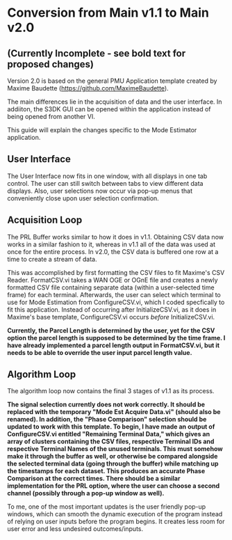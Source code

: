 # Conversion from Main v1.1 to Main v2.0 
## **(Currently Incomplete - see bold text for proposed changes)**

Version 2.0 is based on the general PMU Application template created by Maxime Baudette (https://github.com/MaximeBaudette).

The main differences lie in the acquisition of data and the user interface. In addiiton, the S3DK GUI can be opened within the application
instead of being opened from another VI.

This guide will explain the changes specific to the Mode Estimator application.

## User Interface

The User Interface now fits in one window, with all displays in one tab control. The user can still switch between tabs to view different
data displays. Also, user selections now occur via pop-up menus that conveniently close upon user selection confirmation.

## Acquisition Loop

The PRL Buffer works similar to how it does in v1.1. Obtaining CSV data now works in a similar fashion to it, whereas in v1.1 all of the
data was used at once for the entire process. In v2.0, the CSV data is buffered one row at a time to create a stream of data.

This was accomplished by first formatting the CSV files to fit Maxime's CSV Reader. FormatCSV.vi takes a WAN OGE or OGnE file and creates a
newly formatted CSV file containing separate data (within a user-selected time frame) for each terminal. Afterwards, the user can select
which terminal to use for Mode Estimation from ConfigureCSV.vi, which I coded specfically to fit this application. Instead of occurring after
InitializeCSV.vi, as it does in Maxime's base template, ConfigureCSV.vi occurs *before* InitializeCSV.vi.

**Currently, the Parcel Length is determined by the user, yet for the CSV option the parcel length is supposed to be determined by the time
frame. I have already implemented a parcel length output in FormatCSV.vi, but it needs to be able to override the user input parcel length
value.**

## Algorithm Loop

The algorithm loop now contains the final 3 stages of v1.1 as its process. 

**The signal selection currently does not work correctly. It should be replaced with the temporary "Mode Est Acquire Data.vi" (should also 
be renamed). In addition, the "Phase Comparison" selection should be updated to work with this template. To begin, I have made an output of
ConfigureCSV.vi entitled "Remaining Terminal Data," which gives an array of clusters containing the CSV files, respective Terminal IDs and
respective Terminal Names of the unused terminals. This must somehow make it through the buffer as well, or otherwise be compared alongside
the selected terminal data (going through the buffer) while matching up the timestamps for each dataset. This produces an accurate Phase
Comparison at the correct times. There should be a similar implementation for the PRL option, where the user can choose a second channel
(possibly through a pop-up window as well).**



To me, one of the most important updates is the user friendly pop-up windows, which can smooth the dynamic execution of the program 
instead of relying on user inputs before the program begins. It creates less room for user error and less undesired outcomes/inputs.

